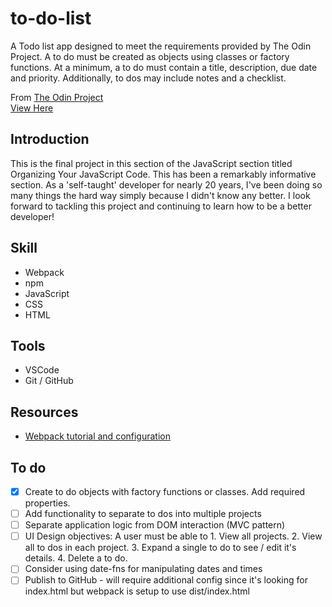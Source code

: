 # to-do-list

A Todo list app designed to meet the requirements provided by The Odin Project. A to do must be created as objects using classes or factory functions. At a minimum, a to do must contain a title, description, due date and priority. Additionally, to dos may include notes and a checklist. 

From [The Odin Project](https://www.theodinproject.com)  
[View Here](https://jdelles.github.io/to-do-list/)

## Introduction
This is the final project in this section of the JavaScript section titled Organizing Your JavaScript Code. This has been a remarkably informative section. As a 'self-taught' developer for nearly 20 years, I've been doing so many things the hard way simply because I didn't know any better. I look forward to tackling this project and continuing to learn how to be a better developer! 

## Skill
- Webpack
- npm
- JavaScript
- CSS
- HTML

## Tools
- VSCode
- Git / GitHub

## Resources
- [Webpack tutorial and configuration](https://webpack.js.org/guides/getting-started/#using-a-configuration)


## To do 
- [X] Create to do objects with factory functions or classes. Add required properties.
- [ ] Add functionality to separate to dos into multiple projects
- [ ] Separate application logic from DOM interaction (MVC pattern)
- [ ] UI Design objectives: A user must be able to 1. View all projects. 2. View all to dos in each project. 3. Expand a single to do to see / edit it's details. 4. Delete a to do. 
- [ ] Consider using date-fns for manipulating dates and times
- [ ] Publish to GitHub - will require additional config since it's looking for index.html but webpack is setup to use dist/index.html